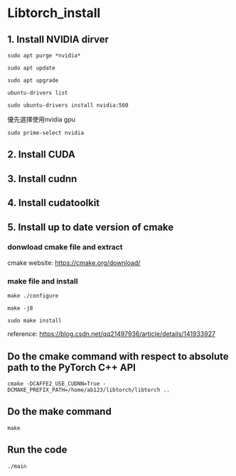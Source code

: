 # Libtorch_install
## 1. Install NVIDIA dirver
`sudo apt purge *nvidia*`

`sudo apt update`

`sudo apt upgrade`

`ubuntu-drivers list`

`sudo ubuntu-drivers install nvidia:560`

優先選擇使用nvidia gpu

`sudo prime-select nvidia`

## 2. Install CUDA
## 3. Install cudnn
## 4. Install cudatoolkit
## 5. Install up to date version of cmake
### donwload cmake file and extract
cmake website:
https://cmake.org/download/
### make file and install
`make ./configure`

`make -j8`

`sudo make install`

reference:
https://blog.csdn.net/qq21497936/article/details/141933927

## 	Do the cmake command with respect to absolute path to the PyTorch C++ API
`cmake -DCAFFE2_USE_CUDNN=True -DCMAKE_PREFIX_PATH=/home/ab123/libtorch/libtorch ..`

## 	Do the make command
`make`

##  	Run the code
`./main`
